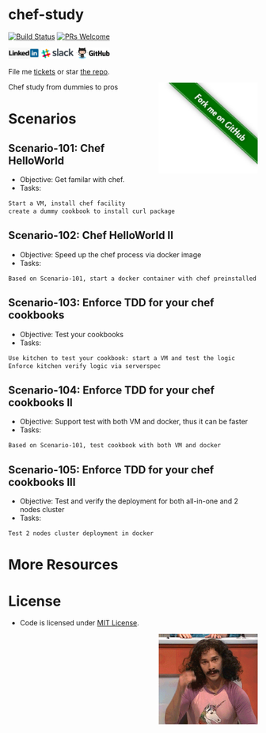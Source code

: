 # chef-study

[![Build Status](https://travis-ci.org/DennyZhang/chef-study.svg?branch=master)](https://travis-ci.org/DennyZhang/chef-study) [![PRs Welcome](https://img.shields.io/badge/PRs-welcome-brightgreen.svg)](http://makeapullrequest.com)

[![LinkedIn](https://raw.githubusercontent.com/USDevOps/mywechat-slack-group/master/images/linkedin.png)](https://www.linkedin.com/in/dennyzhang001) [![Slack](https://raw.githubusercontent.com/USDevOps/mywechat-slack-group/master/images/slack.png)](https://www.dennyzhang.com/slack) [![Github](https://raw.githubusercontent.com/USDevOps/mywechat-slack-group/master/images/github.png)](https://github.com/DennyZhang)

File me [tickets](https://github.com/DennyZhang/chef-study/issues) or star [the repo](https://github.com/DennyZhang/chef-study).

<a href="https://github.com/DennyZhang?tab=followers"><img align="right" width="200" height="183" src="https://raw.githubusercontent.com/USDevOps/mywechat-slack-group/master/images/fork_github.png" /></a>

Chef study from dummies to pros

# Scenarios

## Scenario-101: Chef HelloWorld
- Objective: Get familar with chef.
- Tasks:
```
Start a VM, install chef facility
create a dummy cookbook to install curl package
```

## Scenario-102: Chef HelloWorld II
- Objective: Speed up the chef process via docker image
- Tasks:
```
Based on Scenario-101, start a docker container with chef preinstalled
```

## Scenario-103: Enforce TDD for your chef cookbooks
- Objective: Test your cookbooks
- Tasks:
```
Use kitchen to test your cookbook: start a VM and test the logic
Enforce kitchen verify logic via serverspec
```

## Scenario-104: Enforce TDD for your chef cookbooks II
- Objective: Support test with both VM and docker, thus it can be faster
- Tasks:
```
Based on Scenario-101, test cookbook with both VM and docker
```

## Scenario-105: Enforce TDD for your chef cookbooks III
- Objective: Test and verify the deployment for both all-in-one and 2 nodes cluster
- Tasks:
```
Test 2 nodes cluster deployment in docker
```

# More Resources

# License
- Code is licensed under [MIT License](https://www.dennyzhang.com/wp-content/mit_license.txt).

<img align="right" width="200" height="183" src="https://raw.githubusercontent.com/USDevOps/mywechat-slack-group/master/images/magic.gif">
